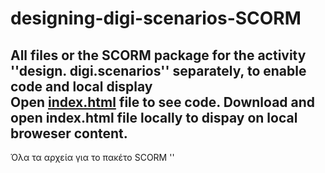 # designing-digi-scenarios-SCORM
All files or the SCORM package for the activity ''design. digi.scenarios'' separately, to  enable code and local display  
Open [index.html](https://github.com/fotinikafida/designing-digi-scenarios_SCORM/blob/main/index.html) file to see code. 
Download and open index.html file locally to dispay on local broweser content. 
--------
Όλα τα αρχεία για το πακέτο SCORM ''
